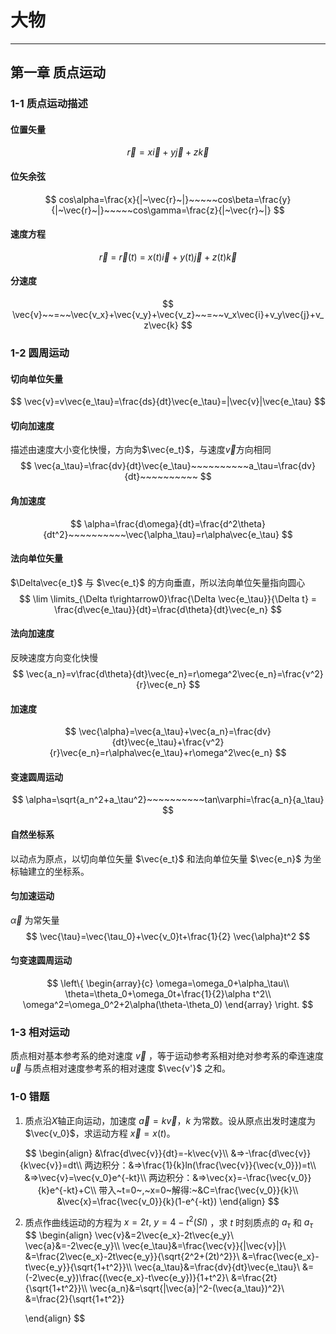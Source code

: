 # 大物

---

## 第一章  质点运动

### 1-1  质点运动描述

#### 位置矢量

$$
\vec{r} = x\vec{i}+y\vec{j}+z\vec{k}
$$

#### 位矢余弦

$$
cos\alpha=\frac{x}{|~\vec{r}~|}~~~~~cos\beta=\frac{y}{|~\vec{r}~|}~~~~~cos\gamma=\frac{z}{|~\vec{r}~|}
$$

#### 速度方程

$$
\vec{r}~=~\vec{r}(t)~=~x(t)\vec{i}+y(t)\vec{j}+z(t)\vec{k}
$$

#### 分速度

$$
\vec{v}~~=~~\vec{v_x}+\vec{v_y}+\vec{v_z}~~=~~v_x\vec{i}+v_y\vec{j}+v_z\vec{k}
$$

### 1-2  圆周运动

#### 切向单位矢量

$$
\vec{v}=v\vec{e_\tau}=\frac{ds}{dt}\vec{e_\tau}=|\vec{v}|\vec{e_\tau}
$$

#### 切向加速度

描述由速度大小变化快慢，方向为$\vec{e_t}$，与速度$\vec{v}$方向相同
$$
\vec{a_\tau}=\frac{dv}{dt}\vec{e_\tau}~~~~~~~~~~a_\tau=\frac{dv}{dt}~~~~~~~~~~
$$

#### 角加速度

$$
\alpha=\frac{d\omega}{dt}=\frac{d^2\theta}{dt^2}~~~~~~~~~~\vec{\alpha_\tau}=r\alpha\vec{e_\tau}
$$

#### 法向单位矢量

$\Delta\vec{e_t}$ 与 $\vec{e_t}$ 的方向垂直，所以法向单位矢量指向圆心
$$
\lim \limits_{\Delta t\rightarrow0}\frac{\Delta \vec{e_\tau}}{\Delta t} = \frac{d\vec{e_\tau}}{dt}=\frac{d\theta}{dt}\vec{e_n}
$$

#### 法向加速度

反映速度方向变化快慢
$$
\vec{a_n}=v\frac{d\theta}{dt}\vec{e_n}=r\omega^2\vec{e_n}=\frac{v^2}{r}\vec{e_n}
$$

#### 加速度

$$
\vec{\alpha}=\vec{a_\tau}+\vec{a_n}=\frac{dv}{dt}\vec{e_\tau}+\frac{v^2}{r}\vec{e_n}=r\alpha\vec{e_\tau}+r\omega^2\vec{e_n}
$$

#### 变速圆周运动

$$
\alpha=\sqrt{a_n^2+a_\tau^2}~~~~~~~~~~tan\varphi=\frac{a_n}{a_\tau}
$$

#### 自然坐标系

以动点为原点，以切向单位矢量 $\vec{e_t}$ 和法向单位矢量 $\vec{e_n}$ 为坐标轴建立的坐标系。

#### 匀加速运动

$\vec{\alpha}$ 为常矢量
$$
\vec{\tau}=\vec{\tau_0}+\vec{v_0}t+\frac{1}{2}
\vec{\alpha}t^2
$$

#### 匀变速圆周运动

$$
\left\{
 \begin{array}{c}
  \omega=\omega_0+\alpha_\tau\\
  \theta=\theta_0+\omega_0t+\frac{1}{2}\alpha t^2\\
  \omega^2=\omega_0^2+2\alpha(\theta-\theta_0)
 \end{array}
\right.
$$

### 1-3  相对运动

质点相对基本参考系的绝对速度 $\vec{v}$ ，等于运动参考系相对绝对参考系的牵连速度 $\vec{u}$ 与质点相对速度参考系的相对速度 $\vec{v'}$ 之和。

### 1-0 错题

1. 质点沿$X$轴正向运动，加速度 $\vec{a}=k\vec{v}$，$k$ 为常数。设从原点出发时速度为 $\vec{v_0}$，求运动方程 $\vec{x}=x(t)$。

$$
\begin{align}
		  &\frac{d\vec{v}}{dt}=-k\vec{v}\\
     	&=>-\frac{d\vec{v}}{k\vec{v}}=dt\\
     	两边积分：&=>\frac{1}{k}ln(\frac{\vec{v}}{\vec{v_0}})=t\\
     	&=>\vec{v}=\vec{v_0}e^{-kt}\\
     	两边积分：&=>\vec{x}=-\frac{\vec{v_0}}{k}e^{-kt}+C\\
     	带入~t=0~,~x=0~解得:~&C=\frac{\vec{v_0}}{k}\\
     	&\vec{x}=\frac{\vec{v_0}}{k}(1-e^{-kt})
\end{align}
$$



2. 质点作曲线运动的方程为 $x=2t,~y=4-t^2(SI)$ ，求 $t$ 时刻质点的 $a_\tau$ 和 $a_\tau$ 
   $$
   \begin{align}
   		\vec{v}&=2\vec{e_x}-2t\vec{e_y}\\
   		\vec{a}&=-2\vec{e_y}\\\\
   		\vec{e_\tau}&=\frac{\vec{v}}{|\vec{v}|}\\
   		&=\frac{2\vec{e_x}-2t\vec{e_y}}{\sqrt{2^2+(2t)^2}}\\
   		&=\frac{\vec{e_x}-t\vec{e_y}}{\sqrt{1+t^2}}\\\\
   		\vec{a_\tau}&=\frac{dv}{dt}\vec{e_\tau}\\
   		&=(-2\vec{e_y})\frac{(\vec{e_x}-t\vec{e_y})}{1+t^2}\\
   		&=\frac{2t}{\sqrt{1+t^2}}\\\\
   		\vec{a_n}&=\sqrt{|\vec{a}|^2-(\vec{a_\tau})^2}\\
   		&=\frac{2}{\sqrt{1+t^2}}
   		
   \end{align}
   $$
   

